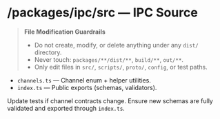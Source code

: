 # /packages/ipc/src — IPC Source
> **File Modification Guardrails**
> - Do not create, modify, or delete anything under any `dist/` directory.
> - Never touch: `packages/**/dist/**`, `build/**`, `out/**`.
> - Only edit files in `src/`, `scripts/`, `proto/`, `config`, or test paths.


- `channels.ts` — Channel enum + helper utilities.
- `index.ts` — Public exports (schemas, validators).

Update tests if channel contracts change. Ensure new schemas are fully validated
and exported through `index.ts`.
